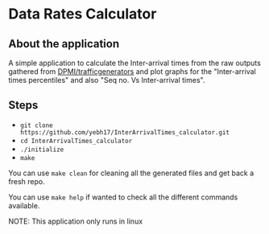 # Data Rates Calculator

## About the application

A simple application to calculate the Inter-arrival times from the raw outputs gathered from [DPMI/trafficgenerators](https://github.com/DPMI/trafficgenerators) and plot graphs for the "Inter-arrival times percentiles" and also "Seq no. Vs Inter-arrival times".

## Steps

- `git clone https://github.com/yebh17/InterArrivalTimes_calculator.git`
- `cd InterArrivalTimes_calculator`
- `./initialize`
- `make`

You can use `make clean` for cleaning all the generated files and get back a fresh repo.

You can use `make help` if wanted to check all the different commands available.

NOTE: This application only runs in linux